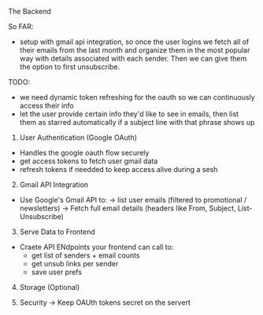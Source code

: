 The Backend

So FAR:
- setup with gmail api integration, so once the user logins we fetch all of 
their emails from the last month and organize them in the most popular way
with details associated with each sender. Then we can give them the option 
to first unsubscribe.

TODO:
- we need dynamic token refreshing for the oauth so we can continuously access
their info
- let the user provide certain info they'd like to see in emails, then list them as
starred automatically if a subject line with that phrase shows up

1. User Authentication (Google OAuth)
- Handles the google oauth flow securely
- get access tokens to fetch user gmail data
- refresh tokens if needded to keep access alive during a sesh

2. Gmail API Integration
- Use Google's Gmail API to:
    -> list user emails (filtered to promotional / newsletters)
    -> Fetch full email details (headers like From, Subject, List-Unsubscribe)

3. Serve Data to Frontend
- Craete API ENdpoints your frontend can call to:
    - get list of senders + email counts
    - get unsub links per sender
    - save user prefs

4. Storage (Optional)

5. Security -> Keep OAUth tokens secret on the servert